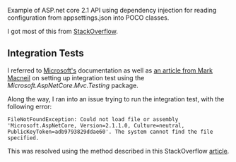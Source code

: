 Example of ASP.net core 2.1 API using dependency injection for reading configuration from appsettings.json into POCO classes.

I got most of this from [StackOverflow][1].

## Integration Tests
I referred to [Microsoft's][2] documentation as well as [an article from Mark Macneil][3] on setting up integration test using the *Microsoft.AspNetCore.Mvc.Testing* package.

Along the way, I ran into an issue trying to run the integration test, with the following error:

```
FileNotFoundException: Could not load file or assembly 'Microsoft.AspNetCore, Version=2.1.1.0, Culture=neutral, PublicKeyToken=adb9793829ddae60'. The system cannot find the file specified.
```

This was resolved using the method described in this StackOverflow [article][4].


[1]: https://stackoverflow.com/questions/46940710/getting-value-from-appsettings-json-in-net-core
[2]: https://docs.microsoft.com/en-us/aspnet/core/test/integration-tests?view=aspnetcore-2.1
[3]: https://fullstackmark.com/post/20/painless-integration-testing-with-aspnet-core-web-api
[4]: https://stackoverflow.com/questions/50401152/integration-and-unit-tests-no-longer-work-on-asp-net-core-2-1-failing-to-find-as